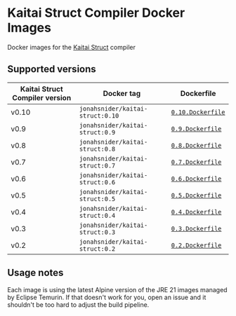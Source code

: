 # Kaitai Struct Compiler Docker Images

Docker images for the [Kaitai Struct](https://kaitai.io) compiler

## Supported versions

| Kaitai Struct Compiler version | Docker tag                       | Dockerfile                             |
| ------------------------------ | -------------------------------- | -------------------------------------- |
| v0.10                          | `jonahsnider/kaitai-struct:0.10` | [`0.10.Dockerfile`](./0.10.Dockerfile) |
| v0.9                           | `jonahsnider/kaitai-struct:0.9`  | [`0.9.Dockerfile`](.`0.9.Dockerfile)   |
| v0.8                           | `jonahsnider/kaitai-struct:0.8`  | [`0.8.Dockerfile`](.`0.8.Dockerfile)   |
| v0.7                           | `jonahsnider/kaitai-struct:0.7`  | [`0.7.Dockerfile`](.`0.7.Dockerfile)   |
| v0.6                           | `jonahsnider/kaitai-struct:0.6`  | [`0.6.Dockerfile`](.`0.6.Dockerfile)   |
| v0.5                           | `jonahsnider/kaitai-struct:0.5`  | [`0.5.Dockerfile`](.`0.5.Dockerfile)   |
| v0.4                           | `jonahsnider/kaitai-struct:0.4`  | [`0.4.Dockerfile`](.`0.4.Dockerfile)   |
| v0.3                           | `jonahsnider/kaitai-struct:0.3`  | [`0.3.Dockerfile`](.`0.3.Dockerfile)   |
| v0.2                           | `jonahsnider/kaitai-struct:0.2`  | [`0.2.Dockerfile`](.`0.2.Dockerfile)   |

## Usage notes

Each image is using the latest Alpine version of the JRE 21 images managed by Eclipse Temurin.
If that doesn't work for you, open an issue and it shouldn't be too hard to adjust the build pipeline.
